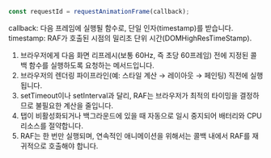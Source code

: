 ```javascript
const requestId = requestAnimationFrame(callback);
```
callback: 다음 프레임에 실행될 함수로, 단일 인자(timestamp)를 받습니다.
timestamp: RAF가 호출된 시점의 밀리초 단위 시간(DOMHighResTimeStamp).

1. 브라우저에게 다음 화면 리프레시(보통 60Hz, 즉 초당 60프레임) 전에 지정된 콜백 함수를 실행하도록 요청하는 메서드입니다.
2. 브라우저의 렌더링 파이프라인(예: 스타일 계산 → 레이아웃 → 페인팅) 직전에 실행됩니다.
3. setTimeout이나 setInterval과 달리, RAF는 브라우저가 최적의 타이밍을 결정하므로 불필요한 계산을 줄입니다.
4. 탭이 비활성화되거나 백그라운드에 있을 때 자동으로 일시 중지되어 배터리와 CPU 리소스를 절약합니다.
5. RAF는 한 번만 실행되며, 연속적인 애니메이션을 위해서는 콜백 내에서 RAF를 재귀적으로 호출해야 합니다.